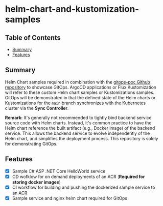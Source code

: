 # helm-chart-and-kustomization-samples

## Table of Contents

+ [Summary](#summary)
+ [Features](#features)

## Summary

Helm Chart samples required in combination with the [gitops-poc Github repository](https://github.com/MGTheTrain/gitops-poc) to showcase GitOps. ArgoCD applications or Flux Kustomization will refer to these custom Helm chart samples or Kustomizations samples. GitOps will be demonstrated in that the defined state of the Helm charts or Kustomizations for the `main` branch synchronizes with the Kubernetes cluster via the **Sync Controller**.

**Remark:** It's generally not recommended to tightly bind backend service source code with Helm charts. Instead, it's common practice to have the Helm chart reference the built artifact (e.g., Docker image) of the backend service. This allows the backend service to evolve independently of the Helm chart, and simplifies the deployment process. This repository is solely for demonstrating GitOps.

## Features

- [x] Sample C# ASP .NET Core HelloWorld service 
- [x] CD wofklow for on demand deployments of an ACR (**Required for storing docker images**)
- [x] CI workflow for building and pushing the dockerized sample service to an ACR
- [x] Sample service and nginx helm chart required for GitOps
